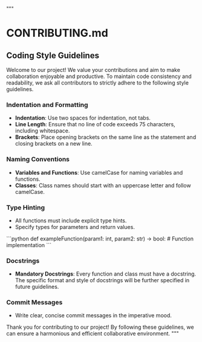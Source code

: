 """
  # CONTRIBUTING.md

  ## Coding Style Guidelines

  Welcome to our project! We value your contributions and aim to make 
  collaboration enjoyable and productive. To maintain code consistency and 
  readability, we ask all contributors to strictly adhere to the following 
  style guidelines.

  ### Indentation and Formatting

  - **Indentation**: Use two spaces for indentation, not tabs.
  - **Line Length**: Ensure that no line of code exceeds 75 characters, 
    including whitespace.
  - **Brackets**: Place opening brackets on the same line as the statement 
    and closing brackets on a new line.

  ### Naming Conventions

  - **Variables and Functions**: Use camelCase for naming variables and 
    functions.
  - **Classes**: Class names should start with an uppercase letter and 
    follow camelCase.

  ### Type Hinting

  - All functions must include explicit type hints.
  - Specify types for parameters and return values.

  \```python
  def exampleFunction(param1: int, param2: str) -> bool:
    # Function implementation
  \```

  ### Docstrings

  - **Mandatory Docstrings**: Every function and class must have a docstring. 
    The specific format and style of docstrings will be further specified in 
    future guidelines.

  ### Commit Messages

  - Write clear, concise commit messages in the imperative mood.

  Thank you for contributing to our project! By following these guidelines, we 
  can ensure a harmonious and efficient collaborative environment.
  """